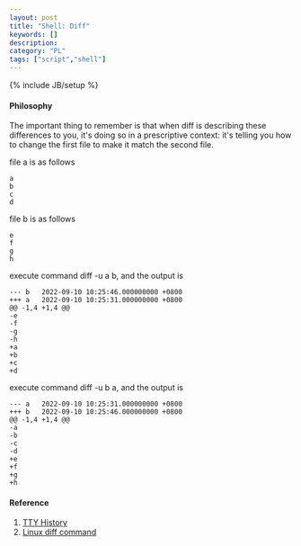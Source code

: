 ```yaml
---
layout: post
title: "Shell: Diff"
keywords: []
description: 
category: "PL"
tags: ["script","shell"]
---
```

{% include JB/setup %}


#### Philosophy
The important thing to remember is that when diff is describing these
differences to you, it's doing so in a prescriptive context: it's telling you
how to change the first file to make it match the second file.

file a is as follows
```
a
b
c
d
```
file b is as follows
```
e
f
g
h
```

execute command diff -u a b, and the output is
```
--- b	2022-09-10 10:25:46.000000000 +0800
+++ a	2022-09-10 10:25:31.000000000 +0800
@@ -1,4 +1,4 @@
-e
-f
-g
-h
+a
+b
+c
+d
```
execute command diff -u b a, and the output is
```
--- a	2022-09-10 10:25:31.000000000 +0800
+++ b	2022-09-10 10:25:46.000000000 +0800
@@ -1,4 +1,4 @@
-a
-b
-c
-d
+e
+f
+g
+h
```






#### Reference
1. [TTY History](https://www.linusakesson.net/programming/tty/)
2. [Linux diff command](https://www.computerhope.com/unix/udiff.htm)
